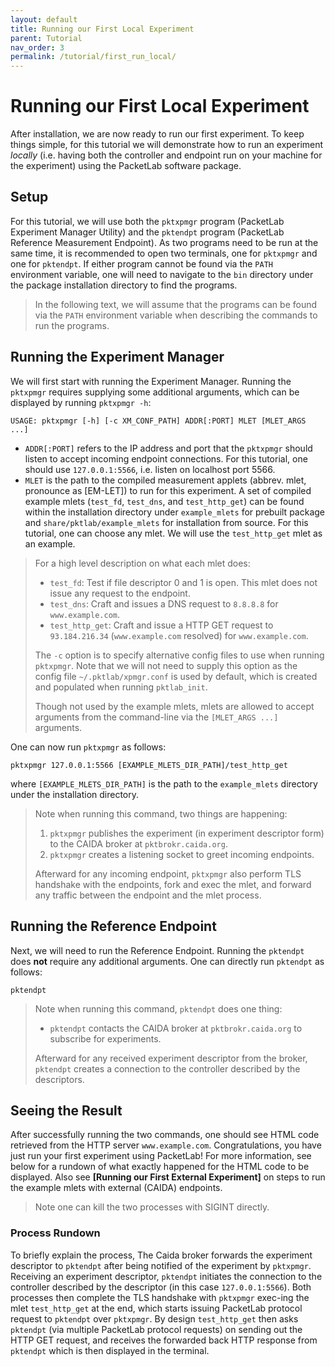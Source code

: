 ```yaml
---
layout: default
title: Running our First Local Experiment
parent: Tutorial
nav_order: 3
permalink: /tutorial/first_run_local/
---
```


# Running our First Local Experiment
After installation, we are now ready to run our first experiment. To keep things simple, for this tutorial we will demonstrate how to run an experiment *locally* (i.e. having both the controller and endpoint run on your machine for the experiment) using the PacketLab software package.

## Setup
For this tutorial, we will use both the `pktxpmgr` program (PacketLab Experiment Manager Utility) and the `pktendpt` program (PacketLab Reference Measurement Endpoint). As two programs need to be run at the same time, it is recommended to open two terminals, one for `pktxpmgr` and one for `pktendpt`. If either program cannot be found via the `PATH` environment variable, one will need to navigate to the `bin` directory under the package installation directory to find the programs.
> In the following text, we will assume that the programs can be found via the `PATH` environment variable when describing the commands to run the programs.

## Running the Experiment Manager
We will first start with running the Experiment Manager. Running the `pktxpmgr` requires supplying some additional arguments, which can be displayed by running `pktxpmgr -h`:
```
USAGE: pktxpmgr [-h] [-c XM_CONF_PATH] ADDR[:PORT] MLET [MLET_ARGS ...]
```
- `ADDR[:PORT]` refers to the IP address and port that the `pktxpmgr` should listen to accept incoming endpoint connections. For this tutorial, one should use `127.0.0.1:5566`, i.e. listen on localhost port 5566.
- `MLET` is the path to the compiled measurement applets (abbrev. mlet, pronounce as [EM-LET]) to run for this experiment. A set of compiled example mlets (`test_fd`, `test_dns`, and `test_http_get`) can be found within the installation directory under `example_mlets` for prebuilt package and `share/pktlab/example_mlets` for installation from source. For this tutorial, one can choose any mlet. We will use the `test_http_get` mlet as an example.
> For a high level description on what each mlet does:
> - `test_fd`: Test if file descriptor 0 and 1 is open. This mlet does not issue any request to the endpoint.
> - `test_dns`: Craft and issues a DNS request to `8.8.8.8` for `www.example.com`.
> - `test_http_get`: Craft and issue a HTTP GET request to `93.184.216.34` (`www.example.com` resolved) for `www.example.com`.
>
> The `-c` option is to specify alternative config files to use when running `pktxpmgr`. Note that we will not need to supply this option as the config file `~/.pktlab/xpmgr.conf` is used by default, which is created and populated when running `pktlab_init`.
>
> Though not used by the example mlets, mlets are allowed to accept arguments from the command-line via the `[MLET_ARGS ...]` arguments.

One can now run `pktxpmgr` as follows:
```
pktxpmgr 127.0.0.1:5566 [EXAMPLE_MLETS_DIR_PATH]/test_http_get
```
where `[EXAMPLE_MLETS_DIR_PATH]` is the path to the `example_mlets` directory under the installation directory.
> Note when running this command, two things are happening:
> 1. `pktxpmgr` publishes the experiment (in experiment descriptor form) to the CAIDA broker at `pktbrokr.caida.org`.
> 2. `pktxpmgr` creates a listening socket to greet incoming endpoints.
>
> Afterward for any incoming endpoint, `pktxpmgr` also perform TLS handshake with the endpoints, fork and exec the mlet, and forward any traffic between the endpoint and the mlet process.

## Running the Reference Endpoint
Next, we will need to run the Reference Endpoint. Running the `pktendpt` does **not** require any additional arguments. One can directly run `pktendpt` as follows:
```
pktendpt
```
> Note when running this command, `pktendpt` does one thing:
> - `pktendpt` contacts the CAIDA broker at `pktbrokr.caida.org` to subscribe for experiments.
>
> Afterward for any received experiment descriptor from the broker, `pktendpt` creates a connection to the controller described by the descriptors.

## Seeing the Result
After successfully running the two commands, one should see HTML code retrieved from the HTTP server `www.example.com`. Congratulations, you have just run your first experiment using PacketLab! For more information, see below for a rundown of what exactly happened for the HTML code to be displayed. Also see **[Running our First External Experiment]** on steps to run the example mlets with external (CAIDA) endpoints.
> Note one can kill the two processes with SIGINT directly.

### Process Rundown
To briefly explain the process, The Caida broker forwards the experiment descriptor to `pktendpt` after being notified of the experiment by `pktxpmgr`. Receiving an experiment descriptor, `pktendpt` initiates the connection to the controller described by the descriptor (in this case `127.0.0.1:5566`). Both processes then complete the TLS handshake with `pktxpmgr` exec-ing the mlet `test_http_get` at the end, which starts issuing PacketLab protocol request to `pktendpt` over `pktxpmgr`. By design `test_http_get` then asks `pktendpt` (via multiple PacketLab protocol requests) on sending out the HTTP GET request, and receives the forwarded back HTTP response from `pktendpt` which is then displayed in the terminal.
